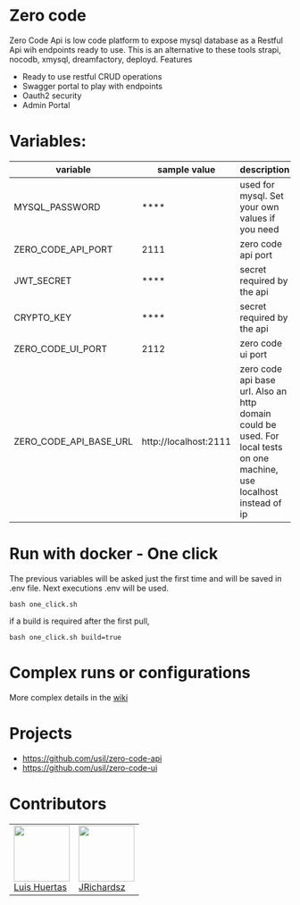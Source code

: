 # Zero code

Zero Code Api is low code platform to expose mysql database as a Restful Api wih endpoints ready to use. This is an alternative to these tools strapi, nocodb, xmysql, dreamfactory, deployd.
Features

- Ready to use restful CRUD operations
- Swagger portal to play with endpoints
- Oauth2 security
- Admin Portal

# Variables:

|variable|sample value|description|
|--|--|--|
|MYSQL_PASSWORD| **** | used for mysql. Set your own values if you need
|ZERO_CODE_API_PORT| 2111 | zero code api port
|JWT_SECRET| **** | secret required by the api
|CRYPTO_KEY| **** | secret required by the api
|ZERO_CODE_UI_PORT| 2112 | zero code ui port
|ZERO_CODE_API_BASE_URL| http://localhost:2111 | zero code api base url. Also an http domain could be used. For local tests on one machine, use localhost instead of ip

# Run with docker - One click

The previous variables will be asked just the first time and will be saved in .env file. Next executions .env will be used.

```
bash one_click.sh
```

if a build is required after the first pull,


```
bash one_click.sh build=true
```

# Complex runs or configurations

More complex details in the [wiki](https://github.com/usil/zero-code/wiki)

# Projects

- https://github.com/usil/zero-code-api
- https://github.com/usil/zero-code-ui


# Contributors

<table>
  <tbody>
    <td>
      <img src="https://i.ibb.co/88Tp6n5/Recurso-7.png" width="100px;"/>
      <br />
      <label><a href="https://github.com/TacEtarip">Luis Huertas</a></label>
      <br />
    </td>
    <td>
      <img src="https://avatars0.githubusercontent.com/u/3322836?s=460&v=4" width="100px;"/>
      <br />
      <label><a href="http://jrichardsz.github.io/">JRichardsz</a></label>
      <br />
    </td>
  </tbody>
</table>
